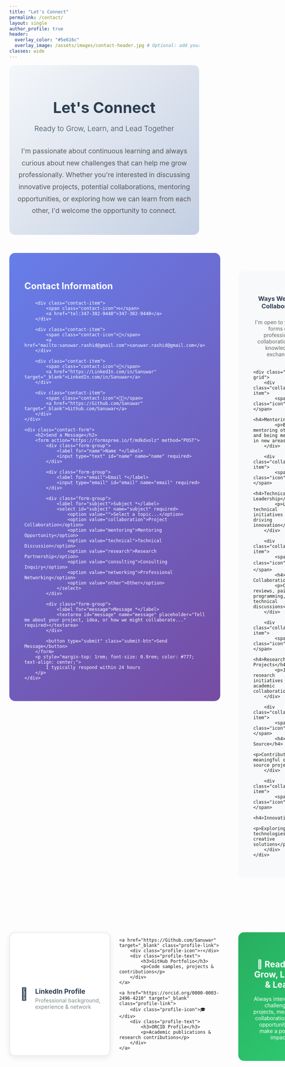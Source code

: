 ```yaml
---
title: "Let's Connect"
permalink: /contact/
layout: single
author_profile: true
header:
  overlay_color: "#5e616c"
  overlay_image: /assets/images/contact-header.jpg # Optional: add your own header image
classes: wide
---
```


<style>
/* Custom styles for contact page */
.contact-hero {
    text-align: center;
    padding: 2rem 0 3rem 0;
    background: linear-gradient(135deg, #f5f7fa 0%, #c3cfe2 100%);
    border-radius: 15px;
    margin-bottom: 3rem;
}

.contact-hero h1 {
    font-size: 2.5rem;
    color: #2c3e50;
    margin-bottom: 1rem;
    font-weight: 700;
}

.contact-subtitle {
    font-size: 1.2rem;
    color: #34495e;
    font-weight: 300;
    margin-bottom: 2rem;
}

.contact-intro {
    font-size: 1.1rem;
    color: #555;
    line-height: 1.8;
    max-width: 700px;
    margin: 0 auto;
}

.contact-grid {
    display: grid;
    grid-template-columns: 1fr 2fr;
    gap: 3rem;
    margin: 3rem 0;
    align-items: start;
}

.contact-info {
    background: linear-gradient(135deg, #667eea 0%, #764ba2 100%);
    padding: 2.5rem;
    border-radius: 15px;
    color: white;
    height: fit-content;
    position: sticky;
    top: 2rem;
}

.contact-info h2 {
    margin-bottom: 1.5rem;
    font-size: 1.5rem;
    color: white;
}

.contact-item {
    display: flex;
    align-items: center;
    margin-bottom: 1.5rem;
    padding: 0.8rem;
    background: rgba(255, 255, 255, 0.1);
    border-radius: 10px;
    transition: all 0.3s ease;
}

.contact-item:hover {
    background: rgba(255, 255, 255, 0.2);
    transform: translateX(10px);
}

.contact-icon {
    font-size: 1.5rem;
    margin-right: 1rem;
    width: 30px;
}

.contact-item a {
    color: white;
    text-decoration: none;
    font-weight: 500;
}

.contact-item a:hover {
    text-decoration: underline;
}

.contact-form {
    background: white;
    padding: 2.5rem;
    border-radius: 15px;
    box-shadow: 0 10px 30px rgba(0, 0, 0, 0.1);
}

.contact-form h2 {
    color: #2c3e50;
    margin-bottom: 1.5rem;
    font-size: 1.5rem;
}

.form-group {
    margin-bottom: 1.5rem;
}

.form-group label {
    display: block;
    margin-bottom: 0.5rem;
    color: #2c3e50;
    font-weight: 600;
}

.form-group input,
.form-group textarea,
.form-group select {
    width: 100%;
    padding: 1rem;
    border: 2px solid #e9ecef;
    border-radius: 8px;
    font-size: 1rem;
    transition: border-color 0.3s ease;
    font-family: inherit;
}

.form-group input:focus,
.form-group textarea:focus,
.form-group select:focus {
    outline: none;
    border-color: #3498db;
}

.form-group textarea {
    resize: vertical;
    min-height: 120px;
}

.submit-btn {
    background: linear-gradient(135deg, #3498db, #2980b9);
    color: white;
    padding: 1rem 2.5rem;
    border: none;
    border-radius: 8px;
    font-size: 1.1rem;
    font-weight: 600;
    cursor: pointer;
    transition: all 0.3s ease;
    box-shadow: 0 8px 25px rgba(52, 152, 219, 0.3);
}

.submit-btn:hover {
    transform: translateY(-3px);
    box-shadow: 0 12px 35px rgba(52, 152, 219, 0.4);
}

.professional-links {
    display: grid;
    grid-template-columns: repeat(auto-fit, minmax(250px, 1fr));
    gap: 1.5rem;
    margin: 3rem 0;
}

.profile-link {
    display: flex;
    align-items: center;
    padding: 1.5rem;
    background: white;
    border: 2px solid #e9ecef;
    border-radius: 15px;
    text-decoration: none;
    color: #2c3e50;
    transition: all 0.3s ease;
    box-shadow: 0 5px 15px rgba(0, 0, 0, 0.08);
}

.profile-link:hover {
    border-color: #3498db;
    transform: translateY(-5px);
    box-shadow: 0 15px 35px rgba(0, 0, 0, 0.15);
    text-decoration: none;
    color: #2c3e50;
}

.profile-icon {
    font-size: 2rem;
    margin-right: 1rem;
    width: 50px;
    text-align: center;
}

.profile-text h3 {
    font-size: 1.1rem;
    margin-bottom: 0.3rem;
    color: #2c3e50;
}

.profile-text p {
    font-size: 0.9rem;
    color: #7f8c8d;
    margin: 0;
}

.availability {
    text-align: center;
    padding: 2.5rem;
    background: linear-gradient(135deg, #27ae60, #2ecc71);
    color: white;
    border-radius: 15px;
    margin: 3rem 0;
}

.availability h3 {
    font-size: 1.4rem;
    margin-bottom: 1rem;
}

.collaboration-types {
    background: #f8f9fa;
    padding: 2.5rem;
    border-radius: 15px;
    margin: 3rem 0;
}

.collaboration-types h3 {
    color: #2c3e50;
    margin-bottom: 1.5rem;
    text-align: center;
}

.collab-grid {
    display: grid;
    grid-template-columns: repeat(auto-fit, minmax(200px, 1fr));
    gap: 1rem;
    margin-top: 2rem;
}

.collab-item {
    background: white;
    padding: 1.5rem;
    border-radius: 10px;
    text-align: center;
    box-shadow: 0 3px 10px rgba(0, 0, 0, 0.1);
    transition: transform 0.3s ease;
}

.collab-item:hover {
    transform: translateY(-3px);
}

.collab-item .icon {
    font-size: 2rem;
    margin-bottom: 0.5rem;
    display: block;
}

/* Responsive Design */
@media (max-width: 768px) {
    .contact-grid {
        grid-template-columns: 1fr;
        gap: 2rem;
    }
    
    .contact-hero h1 {
        font-size: 2rem;
    }
    
    .professional-links {
        grid-template-columns: 1fr;
    }
    
    .contact-info {
        position: static;
    }
    
    .collab-grid {
        grid-template-columns: 1fr;
    }
}
</style>

<div class="contact-hero">
    <h1>Let's Connect</h1>
    <p class="contact-subtitle">Ready to Grow, Learn, and Lead Together</p>
    <div class="contact-intro">
        I'm passionate about continuous learning and always curious about new challenges that can help me grow professionally. 
        Whether you're interested in discussing innovative projects, potential collaborations, mentoring opportunities, 
        or exploring how we can learn from each other, I'd welcome the opportunity to connect.
    </div>
</div>

<div class="contact-grid">
    <div class="contact-info">
        <h2>Contact Information</h2>
        
        <div class="contact-item">
            <span class="contact-icon">📞</span>
            <a href="tel:347-302-9440">347-302-9440</a>
        </div>
        
        <div class="contact-item">
            <span class="contact-icon">📧</span>
            <a href="mailto:sanuwar.rashid@gmail.com">sanuwar.rashid@gmail.com</a>
        </div>
        
        <div class="contact-item">
            <span class="contact-icon">💼</span>
            <a href="https://LinkedIn.com/in/Sanuwar" target="_blank">LinkedIn.com/in/Sanuwar</a>
        </div>
        
        <div class="contact-item">
            <span class="contact-icon">👨‍💻</span>
            <a href="https://Github.com/Sanuwar" target="_blank">Github.com/Sanuwar</a>
        </div>
    </div>

    <div class="contact-form">
        <h2>Send a Message</h2>
        <form action="https://formspree.io/f/mdkdvolz" method="POST">
            <div class="form-group">
                <label for="name">Name *</label>
                <input type="text" id="name" name="name" required>
            </div>
            
            <div class="form-group">
                <label for="email">Email *</label>
                <input type="email" id="email" name="email" required>
            </div>
            
            <div class="form-group">
                <label for="subject">Subject *</label>
                <select id="subject" name="subject" required>
                    <option value="">Select a topic...</option>
                    <option value="collaboration">Project Collaboration</option>
                    <option value="mentoring">Mentoring Opportunity</option>
                    <option value="technical">Technical Discussion</option>
                    <option value="research">Research Partnership</option>
                    <option value="consulting">Consulting Inquiry</option>
                    <option value="networking">Professional Networking</option>
                    <option value="other">Other</option>
                </select>
            </div>
            
            <div class="form-group">
                <label for="message">Message *</label>
                <textarea id="message" name="message" placeholder="Tell me about your project, idea, or how we might collaborate..." required></textarea>
            </div>
            
            <button type="submit" class="submit-btn">Send Message</button>
        </form>
        <p style="margin-top: 1rem; font-size: 0.9rem; color: #777; text-align: center;">
            I typically respond within 24 hours
        </p>
    </div>
</div>

<div class="collaboration-types">
    <h3>Ways We Can Collaborate</h3>
    <p style="text-align: center; color: #666; margin-bottom: 2rem;">
        I'm open to various forms of professional collaboration and knowledge exchange
    </p>
    
    <div class="collab-grid">
        <div class="collab-item">
            <span class="icon">🤝</span>
            <h4>Mentoring</h4>
            <p>Both mentoring others and being mentored in new areas</p>
        </div>
        
        <div class="collab-item">
            <span class="icon">🚀</span>
            <h4>Technical Leadership</h4>
            <p>Leading technical initiatives and driving innovation</p>
        </div>
        
        <div class="collab-item">
            <span class="icon">💻</span>
            <h4>Code Collaboration</h4>
            <p>Code reviews, pair programming, and technical discussions</p>
        </div>
        
        <div class="collab-item">
            <span class="icon">🔬</span>
            <h4>Research Projects</h4>
            <p>Joint research initiatives and academic collaborations</p>
        </div>
        
        <div class="collab-item">
            <span class="icon">🌐</span>
            <h4>Open Source</h4>
            <p>Contributing to meaningful open-source projects</p>
        </div>
        
        <div class="collab-item">
            <span class="icon">💡</span>
            <h4>Innovation</h4>
            <p>Exploring new technologies and creative solutions</p>
        </div>
    </div>
</div>

<div class="professional-links">
    <a href="https://LinkedIn.com/in/Sanuwar" target="_blank" class="profile-link">
        <div class="profile-icon">💼</div>
        <div class="profile-text">
            <h3>LinkedIn Profile</h3>
            <p>Professional background, experience & network</p>
        </div>
    </a>
    
    <a href="https://Github.com/Sanuwar" target="_blank" class="profile-link">
        <div class="profile-icon">⚡</div>
        <div class="profile-text">
            <h3>GitHub Portfolio</h3>
            <p>Code samples, projects & contributions</p>
        </div>
    </a>
    
    <a href="https://orcid.org/0000-0003-2496-4210" target="_blank" class="profile-link">
        <div class="profile-icon">🎓</div>
        <div class="profile-text">
            <h3>ORCID Profile</h3>
            <p>Academic publications & research contributions</p>
        </div>
    </a>
</div>

<div class="availability">
    <h3>🌱 Ready to Grow, Learn & Lead</h3>
    <p>Always interested in challenging projects, meaningful collaborations, and opportunities to make a positive impact</p>
</div>

<script>
document.addEventListener('DOMContentLoaded', function() {
    // Animate professional links on scroll
    const links = document.querySelectorAll('.profile-link, .collab-item');
    
    const observerOptions = {
        threshold: 0.1,
        rootMargin: '0px 0px -50px 0px'
    };

    const observer = new IntersectionObserver(function(entries) {
        entries.forEach(entry => {
            if (entry.isIntersecting) {
                entry.target.style.opacity = '1';
                entry.target.style.transform = 'translateY(0)';
            }
        });
    }, observerOptions);

    links.forEach((link, index) => {
        link.style.opacity = '0';
        link.style.transform = 'translateY(20px)';
        link.style.transition = `all 0.6s ease ${index * 0.1}s`;
        observer.observe(link);
    });

    // Form submission feedback
    const form = document.querySelector('form');
    if (form) {
        form.addEventListener('submit', function(e) {
            const submitBtn = form.querySelector('.submit-btn');
            submitBtn.innerHTML = 'Sending...';
            submitBtn.disabled = true;
        });
    }

    // Enhanced contact item hover animations
    const contactItems = document.querySelectorAll('.contact-item');
    contactItems.forEach(item => {
        item.addEventListener('mouseenter', function() {
            this.style.transform = 'translateX(15px) scale(1.05)';
        });
        
        item.addEventListener('mouseleave', function() {
            this.style.transform = 'translateX(10px) scale(1)';
        });
    });
});
</script>